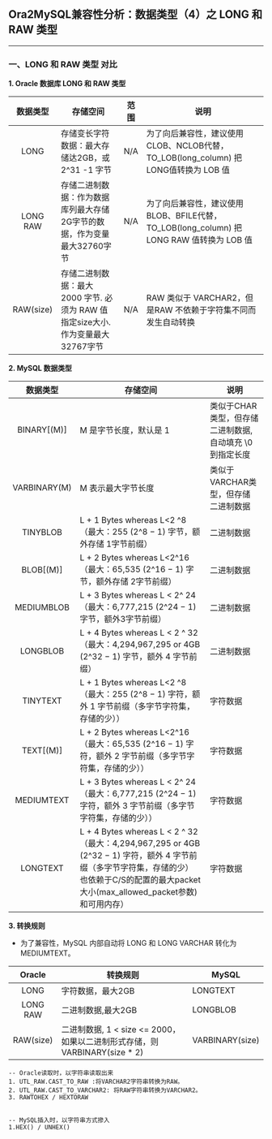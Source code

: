 ## Ora2MySQL兼容性分析：数据类型（4）之 LONG 和 RAW 类型
---

### 一、LONG 和 RAW 类型 对比

**1. Oracle 数据库 LONG 和 RAW 类型**

|数据类型|存储空间|范围|说明|
|:-:|-|-|-|
|LONG|存储变长字符数据：最大存储达2GB，或 2^31 -1 字节|N/A|为了向后兼容性，建议使用CLOB、NCLOB代替，TO_LOB(long_column) 把 LONG值转换为 LOB 值|
|LONG RAW|存储二进制数据：作为数据库列最大存储2G字节的数据，作为变量最大32760字节|N/A|为了向后兼容性，建议使用BLOB、BFILE代替，TO_LOB(long_column) 把 LONG RAW 值转换为 LOB 值|
|RAW(size)|存储二进制数据：最大 2000 字节. 必须为 RAW 值指定size大小. 作为变量最大32767字节|N/A|RAW 类似于 VARCHAR2，但是RAW 不依赖于字符集不同而发生自动转换|

**2. MySQL 数据类型**



|数据类型|存储空间|说明|
|:-:|-|-|
|BINARY[(M)]|M 是字节长度，默认是 1|类似于CHAR类型，但存储 二进制数据,自动填充 \0 到指定长度 |
|VARBINARY(M)|M 表示最大字节长度|类似于VARCHAR类型，但存储 二进制数据|
|TINYBLOB|L + 1 Bytes whereas L<2 ^8（最大：255 (2^8 − 1)  字节，额外存储 1字节前缀）|二进制数据|
|BLOB[(M)]|L + 2 Bytes whereas L<2^16（最大：65,535 (2^16 − 1) 字节，额外存储 2字节前缀）|二进制数据|
|MEDIUMBLOB|L + 3 Bytes whereas L < 2^ 24（最大：6,777,215 (2^24 − 1) 字节，额外3字节前缀）|二进制数据|
|LONGBLOB|L + 4 Bytes whereas L < 2 ^ 32（最大：4,294,967,295 or 4GB (2^32 − 1)  字节，额外 4 字节前缀）|二进制数据|
|TINYTEXT|L + 1 Bytes whereas L<2 ^8（最大：255 (2^8 − 1) 字符，额外 1 字节前缀（多字节字符集，存储的少））|字符数据|
|TEXT[(M)]|L + 2 Bytes whereas L<2^16（最大：65,535 (2^16 − 1) 字符，额外 2 字节前缀（多字节字符集，存储的少））|字符数据|
|MEDIUMTEXT|L + 3 Bytes whereas L < 2^ 24（最大：6,777,215 (2^24 − 1) 字符，额外 3 字节前缀（多字节字符集，存储的少））|字符数据|
|LONGTEXT|L + 4 Bytes whereas L < 2 ^ 32（最大：4,294,967,295 or 4GB (2^32 − 1) 字符，额外 4 字节前缀（多字节字符集，存储的少） 也依赖于C/S的配置的最大packet大小(max_allowed_packet参数)和可用内存）|字符数据|

**3. 转换规则**
  + 为了兼容性，MySQL 内部自动将 LONG 和 LONG VARCHAR 转化为 MEDIUMTEXT。

|Oracle|转换规则|MySQL|
|:-:|-|-|
|LONG|字符数据，最大2GB |LONGTEXT|
|LONG RAW|二进制数据,最大2GB |LONGBLOB|
|RAW(size)|二进制数据, 1 < size <= 2000，如果以二进制形式存储，则VARBINARY(size * 2)|VARBINARY(size)|

```
-- Oracle读取时，以字符串读取出来
1. UTL_RAW.CAST_TO_RAW :将VARCHAR2字符串转换为RAW。
2. UTL_RAW.CAST_TO_VARCHAR2: 将RAW字符串转换为VARCHAR2。
3. RAWTOHEX / HEXTORAW


-- MySQL插入时，以字符串方式掺入
1.HEX() / UNHEX() 
```
